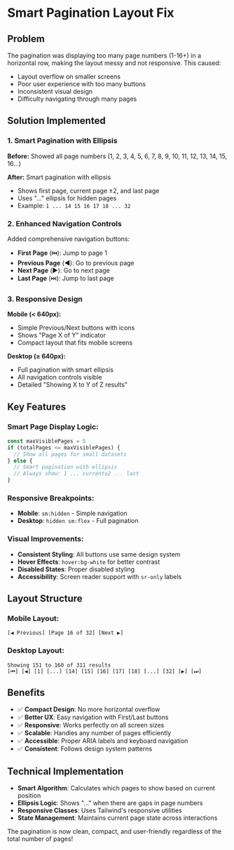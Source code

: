 # Smart Pagination Layout Fix

## Problem
The pagination was displaying too many page numbers (1-16+) in a horizontal row, making the layout messy and not responsive. This caused:
- Layout overflow on smaller screens
- Poor user experience with too many buttons
- Inconsistent visual design
- Difficulty navigating through many pages

## Solution Implemented

### 1. Smart Pagination with Ellipsis
**Before:** Showed all page numbers (1, 2, 3, 4, 5, 6, 7, 8, 9, 10, 11, 12, 13, 14, 15, 16...)

**After:** Smart pagination with ellipsis
- Shows first page, current page ±2, and last page
- Uses "..." ellipsis for hidden pages
- Example: `1 ... 14 15 16 17 18 ... 32`

### 2. Enhanced Navigation Controls
Added comprehensive navigation buttons:
- **First Page** (⏮️): Jump to page 1
- **Previous Page** (◀️): Go to previous page
- **Next Page** (▶️): Go to next page  
- **Last Page** (⏭️): Jump to last page

### 3. Responsive Design
**Mobile (< 640px):**
- Simple Previous/Next buttons with icons
- Shows "Page X of Y" indicator
- Compact layout that fits mobile screens

**Desktop (≥ 640px):**
- Full pagination with smart ellipsis
- All navigation controls visible
- Detailed "Showing X to Y of Z results"

## Key Features

### Smart Page Display Logic:
```typescript
const maxVisiblePages = 5
if (totalPages <= maxVisiblePages) {
  // Show all pages for small datasets
} else {
  // Smart pagination with ellipsis
  // Always show: 1 ... current±2 ... last
}
```

### Responsive Breakpoints:
- **Mobile**: `sm:hidden` - Simple navigation
- **Desktop**: `hidden sm:flex` - Full pagination

### Visual Improvements:
- **Consistent Styling**: All buttons use same design system
- **Hover Effects**: `hover:bg-white` for better contrast
- **Disabled States**: Proper disabled styling
- **Accessibility**: Screen reader support with `sr-only` labels

## Layout Structure

### Mobile Layout:
```
[◀ Previous] [Page 16 of 32] [Next ▶]
```

### Desktop Layout:
```
Showing 151 to 160 of 311 results
[⏮] [◀] [1] [...] [14] [15] [16] [17] [18] [...] [32] [▶] [⏭]
```

## Benefits
- ✅ **Compact Design**: No more horizontal overflow
- ✅ **Better UX**: Easy navigation with First/Last buttons
- ✅ **Responsive**: Works perfectly on all screen sizes
- ✅ **Scalable**: Handles any number of pages efficiently
- ✅ **Accessible**: Proper ARIA labels and keyboard navigation
- ✅ **Consistent**: Follows design system patterns

## Technical Implementation
- **Smart Algorithm**: Calculates which pages to show based on current position
- **Ellipsis Logic**: Shows "..." when there are gaps in page numbers
- **Responsive Classes**: Uses Tailwind's responsive utilities
- **State Management**: Maintains current page state across interactions

The pagination is now clean, compact, and user-friendly regardless of the total number of pages!




